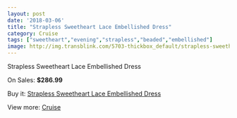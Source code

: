 ```yaml
---
layout: post
date: '2018-03-06'
title: "Strapless Sweetheart Lace Embellished Dress"
category: Cruise
tags: ["sweetheart","evening","strapless","beaded","embellished"]
image: http://img.transblink.com/5703-thickbox_default/strapless-sweetheart-lace-embellished-dress.jpg
---
```

Strapless Sweetheart Lace Embellished Dress

On Sales: **$286.99**
<a href="https://www.transblink.com/en/cruise/1856-strapless-sweetheart-lace-embellished-dress.html"><amp-img layout="responsive" width="600" height="600" src="//img.transblink.com/5703-thickbox_default/strapless-sweetheart-lace-embellished-dress.jpg" alt="Strapless Sweetheart Lace Embellished Dress 0" /></a>
<a href="https://www.transblink.com/en/cruise/1856-strapless-sweetheart-lace-embellished-dress.html"><amp-img layout="responsive" width="600" height="600" src="//img.transblink.com/5706-thickbox_default/strapless-sweetheart-lace-embellished-dress.jpg" alt="Strapless Sweetheart Lace Embellished Dress 1" /></a>
<a href="https://www.transblink.com/en/cruise/1856-strapless-sweetheart-lace-embellished-dress.html"><amp-img layout="responsive" width="600" height="600" src="//img.transblink.com/5705-thickbox_default/strapless-sweetheart-lace-embellished-dress.jpg" alt="Strapless Sweetheart Lace Embellished Dress 2" /></a>
<a href="https://www.transblink.com/en/cruise/1856-strapless-sweetheart-lace-embellished-dress.html"><amp-img layout="responsive" width="600" height="600" src="//img.transblink.com/5704-thickbox_default/strapless-sweetheart-lace-embellished-dress.jpg" alt="Strapless Sweetheart Lace Embellished Dress 3" /></a>

Buy it: [Strapless Sweetheart Lace Embellished Dress](https://www.transblink.com/en/cruise/1856-strapless-sweetheart-lace-embellished-dress.html "Strapless Sweetheart Lace Embellished Dress")

View more: [Cruise](https://www.transblink.com/en/5-cruise "Cruise")